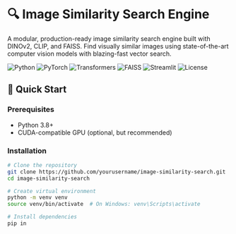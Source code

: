 # 🔍 Image Similarity Search Engine

A modular, production-ready image similarity search engine built with DINOv2, CLIP, and FAISS. Find visually similar images using state-of-the-art computer vision models with blazing-fast vector search.

![Python](https://img.shields.io/badge/python-v3.8+-blue.svg)
![PyTorch](https://img.shields.io/badge/PyTorch-EE4C2C?logo=pytorch&logoColor=white)
![Transformers](https://img.shields.io/badge/🤗%20Transformers-yellow)
![FAISS](https://img.shields.io/badge/FAISS-blue)
![Streamlit](https://img.shields.io/badge/Streamlit-FF4B4B?logo=streamlit&logoColor=white)
![License](https://img.shields.io/badge/license-MIT-green.svg)

## 🚀 Quick Start

### Prerequisites

- Python 3.8+
- CUDA-compatible GPU (optional, but recommended)

### Installation

```bash
# Clone the repository
git clone https://github.com/yourusername/image-similarity-search.git
cd image-similarity-search

# Create virtual environment
python -m venv venv
source venv/bin/activate  # On Windows: venv\Scripts\activate

# Install dependencies
pip in